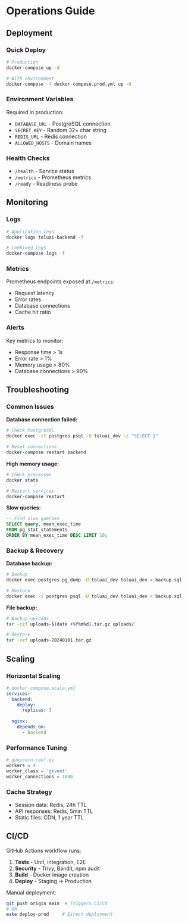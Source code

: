 # Operations Guide

## Deployment

### Quick Deploy
```bash
# Production
docker-compose up -d

# With environment
docker-compose -f docker-compose.prod.yml up -d
```

### Environment Variables
Required in production:
- `DATABASE_URL` - PostgreSQL connection
- `SECRET_KEY` - Random 32+ char string  
- `REDIS_URL` - Redis connection
- `ALLOWED_HOSTS` - Domain names

### Health Checks
- `/health` - Service status
- `/metrics` - Prometheus metrics
- `/ready` - Readiness probe

## Monitoring

### Logs
```bash
# Application logs
docker logs toluai-backend -f

# Combined logs
docker-compose logs -f
```

### Metrics
Prometheus endpoints exposed at `/metrics`:
- Request latency
- Error rates
- Database connections
- Cache hit ratio

### Alerts
Key metrics to monitor:
- Response time > 1s
- Error rate > 1%
- Memory usage > 80%
- Database connections > 90%

## Troubleshooting

### Common Issues

**Database connection failed:**
```bash
# Check PostgreSQL
docker exec -it postgres psql -U toluai_dev -c "SELECT 1"

# Reset connections
docker-compose restart backend
```

**High memory usage:**
```bash
# Check processes
docker stats

# Restart services
docker-compose restart
```

**Slow queries:**
```sql
-- Find slow queries
SELECT query, mean_exec_time 
FROM pg_stat_statements 
ORDER BY mean_exec_time DESC LIMIT 10;
```

### Backup & Recovery

**Database backup:**
```bash
# Backup
docker exec postgres pg_dump -U toluai_dev toluai_dev > backup.sql

# Restore
docker exec -i postgres psql -U toluai_dev toluai_dev < backup.sql
```

**File backup:**
```bash
# Backup uploads
tar -czf uploads-$(date +%Y%m%d).tar.gz uploads/

# Restore
tar -xzf uploads-20240101.tar.gz
```

## Scaling

### Horizontal Scaling
```yaml
# docker-compose.scale.yml
services:
  backend:
    deploy:
      replicas: 3
  
  nginx:
    depends_on:
      - backend
```

### Performance Tuning
```python
# gunicorn.conf.py
workers = 4
worker_class = 'gevent'
worker_connections = 1000
```

### Cache Strategy
- Session data: Redis, 24h TTL
- API responses: Redis, 5min TTL
- Static files: CDN, 1 year TTL

## CI/CD

GitHub Actions workflow runs:
1. **Tests** - Unit, integration, E2E
2. **Security** - Trivy, Bandit, npm audit
3. **Build** - Docker image creation
4. **Deploy** - Staging → Production

Manual deployment:
```bash
git push origin main  # Triggers CI/CD
# OR
make deploy-prod     # Direct deployment
```